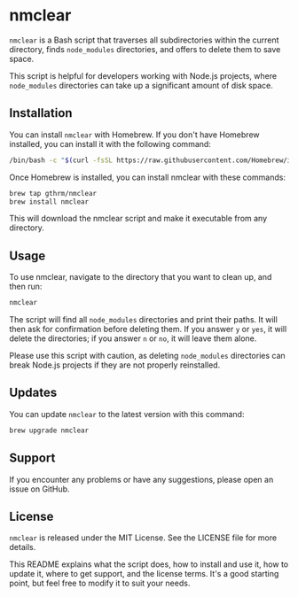# nmclear

`nmclear` is a Bash script that traverses all subdirectories within the current directory, finds `node_modules` directories, and offers to delete them to save space.

This script is helpful for developers working with Node.js projects, where `node_modules` directories can take up a significant amount of disk space.

## Installation

You can install `nmclear` with Homebrew. If you don't have Homebrew installed, you can install it with the following command:

```bash
/bin/bash -c "$(curl -fsSL https://raw.githubusercontent.com/Homebrew/install/HEAD/install.sh)"
```

Once Homebrew is installed, you can install nmclear with these commands:

```sh
brew tap gthrm/nmclear
brew install nmclear
```

This will download the nmclear script and make it executable from any directory.

## Usage

To use nmclear, navigate to the directory that you want to clean up, and then run:

```sh
nmclear
```

The script will find all `node_modules` directories and print their paths. It will then ask for confirmation before deleting them. If you answer `y` or `yes`, it will delete the directories; if you answer `n` or `no`, it will leave them alone.

Please use this script with caution, as deleting `node_modules` directories can break Node.js projects if they are not properly reinstalled.

## Updates

You can update `nmclear` to the latest version with this command:

```sh
brew upgrade nmclear
```

## Support

If you encounter any problems or have any suggestions, please open an issue on GitHub.

## License

`nmclear` is released under the MIT License. See the LICENSE file for more details.

This README explains what the script does, how to install and use it, how to update it, where to get support, and the license terms. It's a good starting point, but feel free to modify it to suit your needs.
